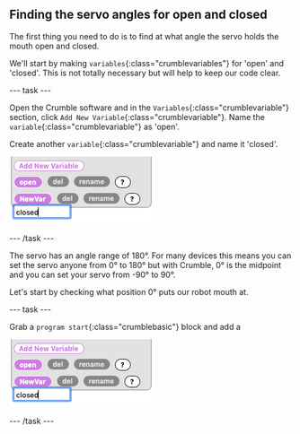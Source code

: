 ## Finding the servo angles for open and closed

The first thing you need to do is to find at what angle the servo holds the mouth open and closed.

We'll start by making `variables`{:class="crumblevariables"} for 'open' and 'closed'. This is not totally necessary but will help to keep our code clear.

--- task ---

Open the Crumble software and in the `Variables`{:class="crumblevariable"} section, click `Add New Variable`{:class="crumblevariable"}. Name the `variable`{:class="crumblevariable"} as 'open'.

Create another `variable`{:class="crumblevariable"} and name it 'closed'.

![Adding variables](images/servoAngles_addingVariables.png)

--- /task ---

The servo has an angle range of 180°. For many devices this means you can set the servo anyone from 0° to 180° but with Crumble, 0° is the midpoint and you can set your servo from -90° to 90°.

Let's start by checking what position 0° puts our robot mouth at.

--- task ---

Grab a `program start`{:class="crumblebasic"} block and add a 

![Adding variables](images/servoAngles_addingVariables.png)

--- /task ---